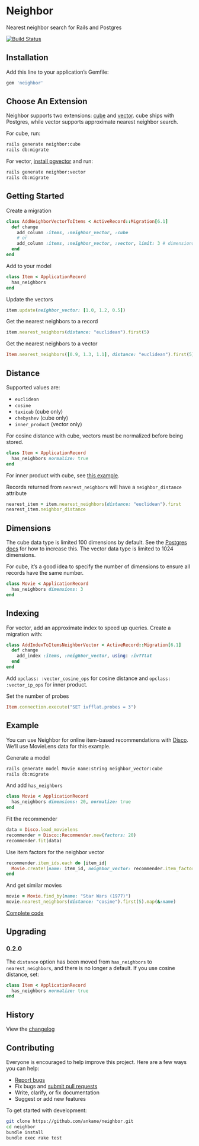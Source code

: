 # Neighbor

Nearest neighbor search for Rails and Postgres

[![Build Status](https://github.com/ankane/neighbor/workflows/build/badge.svg?branch=master)](https://github.com/ankane/neighbor/actions)

## Installation

Add this line to your application’s Gemfile:

```ruby
gem 'neighbor'
```

## Choose An Extension

Neighbor supports two extensions: [cube](https://www.postgresql.org/docs/current/cube.html) and [vector](https://github.com/ankane/pgvector). cube ships with Postgres, while vector supports approximate nearest neighbor search.

For cube, run:

```sh
rails generate neighbor:cube
rails db:migrate
```

For vector, [install pgvector](https://github.com/ankane/pgvector#installation) and run:

```sh
rails generate neighbor:vector
rails db:migrate
```

## Getting Started

Create a migration

```ruby
class AddNeighborVectorToItems < ActiveRecord::Migration[6.1]
  def change
    add_column :items, :neighbor_vector, :cube
    # or
    add_column :items, :neighbor_vector, :vector, limit: 3 # dimensions
  end
end
```

Add to your model

```ruby
class Item < ApplicationRecord
  has_neighbors
end
```

Update the vectors

```ruby
item.update(neighbor_vector: [1.0, 1.2, 0.5])
```

Get the nearest neighbors to a record

```ruby
item.nearest_neighbors(distance: "euclidean").first(5)
```

Get the nearest neighbors to a vector

```ruby
Item.nearest_neighbors([0.9, 1.3, 1.1], distance: "euclidean").first(5)
```

## Distance

Supported values are:

- `euclidean`
- `cosine`
- `taxicab` (cube only)
- `chebyshev` (cube only)
- `inner_product` (vector only)

For cosine distance with cube, vectors must be normalized before being stored.

```ruby
class Item < ApplicationRecord
  has_neighbors normalize: true
end
```

For inner product with cube, see [this example](examples/disco_user_recs.rb).

Records returned from `nearest_neighbors` will have a `neighbor_distance` attribute

```ruby
nearest_item = item.nearest_neighbors(distance: "euclidean").first
nearest_item.neighbor_distance
```

## Dimensions

The cube data type is limited 100 dimensions by default. See the [Postgres docs](https://www.postgresql.org/docs/current/cube.html) for how to increase this. The vector data type is limited to 1024 dimensions.

For cube, it’s a good idea to specify the number of dimensions to ensure all records have the same number.

```ruby
class Movie < ApplicationRecord
  has_neighbors dimensions: 3
end
```

## Indexing

For vector, add an approximate index to speed up queries. Create a migration with:

```ruby
class AddIndexToItemsNeighborVector < ActiveRecord::Migration[6.1]
  def change
    add_index :items, :neighbor_vector, using: :ivfflat
  end
end
```

Add `opclass: :vector_cosine_ops` for cosine distance and `opclass: :vector_ip_ops` for inner product.

Set the number of probes

```ruby
Item.connection.execute("SET ivfflat.probes = 3")
```

## Example

You can use Neighbor for online item-based recommendations with [Disco](https://github.com/ankane/disco). We’ll use MovieLens data for this example.

Generate a model

```sh
rails generate model Movie name:string neighbor_vector:cube
rails db:migrate
```

And add `has_neighbors`

```ruby
class Movie < ApplicationRecord
  has_neighbors dimensions: 20, normalize: true
end
```

Fit the recommender

```ruby
data = Disco.load_movielens
recommender = Disco::Recommender.new(factors: 20)
recommender.fit(data)
```

Use item factors for the neighbor vector

```ruby
recommender.item_ids.each do |item_id|
  Movie.create!(name: item_id, neighbor_vector: recommender.item_factors(item_id))
end
```

And get similar movies

```ruby
movie = Movie.find_by(name: "Star Wars (1977)")
movie.nearest_neighbors(distance: "cosine").first(5).map(&:name)
```

[Complete code](examples/disco_item_recs.rb)

## Upgrading

### 0.2.0

The `distance` option has been moved from `has_neighbors` to `nearest_neighbors`, and there is no longer a default. If you use cosine distance, set:

```ruby
class Item < ApplicationRecord
  has_neighbors normalize: true
end
```

## History

View the [changelog](https://github.com/ankane/neighbor/blob/master/CHANGELOG.md)

## Contributing

Everyone is encouraged to help improve this project. Here are a few ways you can help:

- [Report bugs](https://github.com/ankane/neighbor/issues)
- Fix bugs and [submit pull requests](https://github.com/ankane/neighbor/pulls)
- Write, clarify, or fix documentation
- Suggest or add new features

To get started with development:

```sh
git clone https://github.com/ankane/neighbor.git
cd neighbor
bundle install
bundle exec rake test
```
